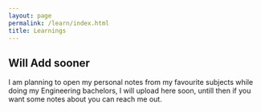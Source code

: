 ```yaml
---
layout: page
permalink: /learn/index.html
title: Learnings
---
```


## Will Add sooner

I am planning to open my personal notes from my favourite subjects while doing my Engineering bachelors, I will upload here soon, untill then if you want some notes about you can reach me out.

